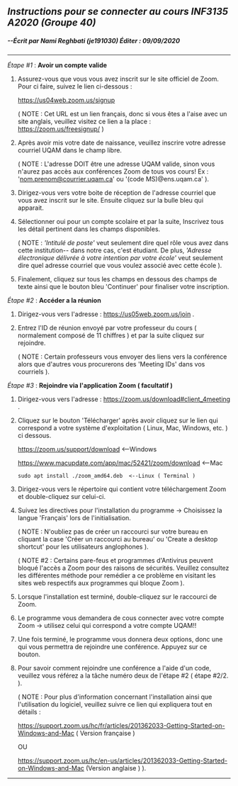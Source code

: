## ***Instructions pour se connecter au cours INF3135 A2020 (Groupe 40)*** 



##### **--Écrit par Nami Reghbati** (je191030)																																							Éditer : 09/09/2020

***************************************************************************************************************************************************************************************************************************************************************************************************************************************************************************************

*Étape #1* : **Avoir un compte valide** 

1. Assurez-vous que vous vous avez inscrit sur le site officiel de Zoom. Pour ci faire,  suivez le lien ci-dessous :

   https://us04web.zoom.us/signup
   
   ( NOTE : Cet URL est un lien français, donc si vous êtes a l'aise avec un site anglais, veuillez visitez ce lien a la place : https://zoom.us/freesignup/  )
   
2. Après avoir mis votre date de naissance, veuillez inscrire votre adresse courriel UQAM dans le champ libre.

   ( NOTE : L'adresse DOIT être une adresse UQAM valide, sinon vous n'aurez pas accès aux conférences Zoom de tous vos cours! Ex : 'nom.prenom@courrier.uqam.ca' ou '(code MS)@ens.uqam.ca' ).

3. Dirigez-vous vers votre boite de réception de l'adresse courriel  que vous avez inscrit sur le site. Ensuite cliquez sur la bulle bleu qui apparait. 

4. Sélectionner oui pour un compte scolaire et par la suite, Inscrivez tous les détail pertinent dans les champs disponibles.

   ( NOTE : *'Intitulé de poste'* veut seulement dire quel rôle vous avez dans cette institution-- dans notre cas, c'est étudiant. De plus, *'Adresse électronique délivrée à votre intention par votre école'*  veut seulement dire quel adresse courriel que vous voulez associé avec cette école ).

5. Finalement, cliquez sur tous les champs en dessous des champs de texte ainsi que le bouton bleu 'Continuer' pour finaliser votre inscription.



*Étape #2* : **Accéder a la réunion**

1.  Dirigez-vous vers l'adresse : https://us05web.zoom.us/join .

2. Entrez l'ID de réunion envoyé par votre professeur du cours ( normalement composé de 11 chiffres ) et par la suite cliquez sur rejoindre.

   ( NOTE : Certain professeurs vous envoyer des liens vers la conférence alors que d'autres vous procurerons des 'Meeting IDs' dans vos courriels ).

   

*Étape #3* : **Rejoindre via l'application Zoom ( facultatif )**

1. Dirigez-vous vers l'adresse : https://zoom.us/download#client_4meeting .

2. Cliquez sur le bouton 'Télécharger'  après avoir cliquez sur le lien qui correspond a votre système d'exploitation ( Linux, Mac, Windows, etc. ) ci dessous.

   https://zoom.us/support/download  <--Windows

   https://www.macupdate.com/app/mac/52421/zoom/download <--Mac

   ```
   sudo apt install ./zoom_amd64.deb  <--Linux ( Terminal )
   ```

    

3. Dirigez-vous vers le répertoire qui contient votre téléchargement Zoom et double-cliquez sur celui-ci. 

4. Suivez les directives pour l'installation du programme -> Choisissez la langue 'Français' lors de l'initialisation.

   ( NOTE : N'oubliez pas de créer un raccourci sur votre bureau en cliquant la case 'Créer un raccourci au bureau' ou 'Create a desktop shortcut' pour les utilisateurs anglophones ).

   ( NOTE #2 : Certains pare-feus et programmes d'Antivirus peuvent bloqué l'accès a Zoom pour des raisons de sécurités. Veuillez consultez les différentes méthode pour remédier a ce problème en visitant les sites web respectifs aux programmes qui bloque Zoom  ).

5. Lorsque l'installation est terminé, double-cliquez sur le raccourci de Zoom.

6. Le programme vous demandera de cous connecter avec votre compte Zoom -> utilisez celui qui correspond a votre compte UQAM!!

7. Une fois terminé, le programme vous donnera deux options, donc une qui vous permettra de rejoindre une conférence. Appuyez sur ce bouton.

8. Pour savoir comment rejoindre une conférence a l'aide d'un code, veuillez vous référez a la tâche numéro deux de l'étape #2 ( étape #2/2. ).

   ( NOTE : Pour plus d'information concernant l'installation ainsi que l'utilisation du logiciel, veuillez suivre ce lien qui expliquera tout en détails :

    https://support.zoom.us/hc/fr/articles/201362033-Getting-Started-on-Windows-and-Mac ( Version française ) 

   OU

    https://support.zoom.us/hc/en-us/articles/201362033-Getting-Started-on-Windows-and-Mac (Version anglaise ) ).

*****************************************************************************************************************************************************************************************************************************************************************************************************************************************************************************************